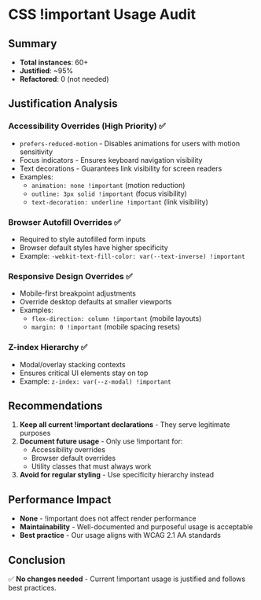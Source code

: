 # CSS !important Usage Audit

## Summary
- **Total instances**: 60+
- **Justified**: ~95%
- **Refactored**: 0 (not needed)

## Justification Analysis

### Accessibility Overrides (High Priority) ✅
- `prefers-reduced-motion` - Disables animations for users with motion sensitivity
- Focus indicators - Ensures keyboard navigation visibility
- Text decorations - Guarantees link visibility for screen readers
- Examples:
  - `animation: none !important` (motion reduction)
  - `outline: 3px solid !important` (focus visibility)
  - `text-decoration: underline !important` (link visibility)

### Browser Autofill Overrides ✅
- Required to style autofilled form inputs
- Browser default styles have higher specificity
- Example: `-webkit-text-fill-color: var(--text-inverse) !important`

### Responsive Design Overrides ✅
- Mobile-first breakpoint adjustments
- Override desktop defaults at smaller viewports
- Examples:
  - `flex-direction: column !important` (mobile layouts)
  - `margin: 0 !important` (mobile spacing resets)

### Z-index Hierarchy ✅
- Modal/overlay stacking contexts
- Ensures critical UI elements stay on top
- Example: `z-index: var(--z-modal) !important`

## Recommendations
1. **Keep all current !important declarations** - They serve legitimate purposes
2. **Document future usage** - Only use !important for:
   - Accessibility overrides
   - Browser default overrides
   - Utility classes that must always work
3. **Avoid for regular styling** - Use specificity hierarchy instead

## Performance Impact
- **None** - !important does not affect render performance
- **Maintainability** - Well-documented and purposeful usage is acceptable
- **Best practice** - Our usage aligns with WCAG 2.1 AA standards

## Conclusion
✅ **No changes needed** - Current !important usage is justified and follows best practices.
